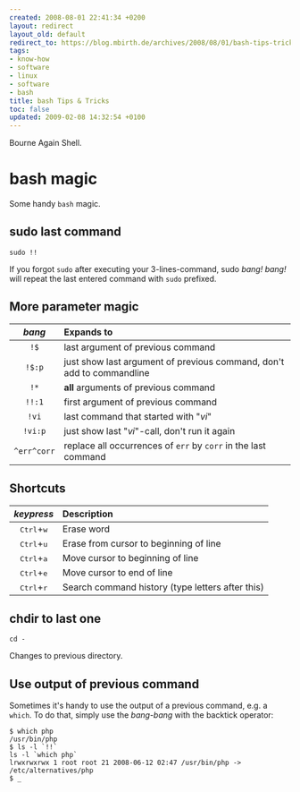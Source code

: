 ```yaml
---
created: 2008-08-01 22:41:34 +0200
layout: redirect
layout_old: default
redirect_to: https://blog.mbirth.de/archives/2008/08/01/bash-tips-tricks.html
tags:
- know-how
- software
- linux
- software
- bash
title: bash Tips & Tricks
toc: false
updated: 2009-02-08 14:32:54 +0100
---
```


Bourne Again Shell.


bash magic
==========

Some handy `bash` magic.


sudo last command
-----------------

    sudo !!

If you forgot `sudo` after executing your 3-lines-command, sudo *bang! bang!* will repeat the last entered command with `sudo` prefixed.


More parameter magic
--------------------

| *bang*     | Expands to |
|:----------:|:-----------|
|  `!$`      | last argument of previous command      |
|  `!$:p`    | just show last argument of previous command, don't add to commandline |
|  `!*`      | **all** arguments of previous command  |
|  `!!:1`    | first argument of previous command     |
|  `!vi`     | last command that started with "*vi*"  |
|  `!vi:p`   | just show last "*vi*"-call, don't run it again  |
|  `^err^corr`  | replace all occurrences of `err` by `corr` in the last command  |


Shortcuts
---------

| *keypress*   | Description    |
|:------------:|:---------------|
|  <kbd>Ctrl</kbd>+<kbd>w</kbd>  | Erase word                              |
|  <kbd>Ctrl</kbd>+<kbd>u</kbd>  | Erase from cursor to beginning of line  |
|  <kbd>Ctrl</kbd>+<kbd>a</kbd>  | Move cursor to beginning of line        |
|  <kbd>Ctrl</kbd>+<kbd>e</kbd>  | Move cursor to end of line              |
|  <kbd>Ctrl</kbd>+<kbd>r</kbd>  | Search command history (type letters after this)  |


chdir to last one
-----------------

    cd -

Changes to previous directory.


Use output of previous command
------------------------------

Sometimes it's handy to use the output of a previous command, e.g. a `which`. To do that, simply use the *bang-bang* with the backtick operator:

    $ which php
    /usr/bin/php
    $ ls -l `!!`
    ls -l `which php`
    lrwxrwxrwx 1 root root 21 2008-06-12 02:47 /usr/bin/php -> /etc/alternatives/php
    $ _